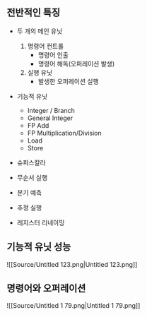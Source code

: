 ## 전반적인 특징
- 두 개의 메인 유닛
    1. 명령어 컨트롤
        - 명령어 인출
        - 명령어 해독(오퍼레이션 발생)
    2. 실행 유닛
        - 발생한 오퍼레이션 실행
  
- 기능적 유닛
    - Integer / Branch
    - General Integer
    - FP Add
    - FP Multiplication/Division
    - Load
    - Store
- 슈퍼스칼라
- 무순서 실행
- 분기 예측
- 추정 실행
- 레지스터 리네이밍
  
## 기능적 유닛 성능
![[Source/Untitled 123.png|Untitled 123.png]]
  
## 명령어와 오퍼레이션
![[Source/Untitled 1 79.png|Untitled 1 79.png]]